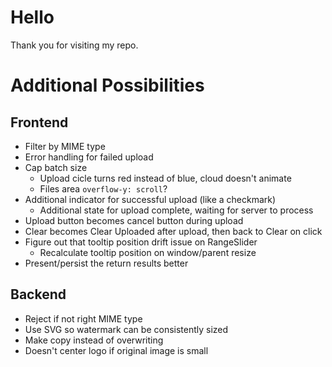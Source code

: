 # Hello

Thank you for visiting my repo.

# Additional Possibilities

## Frontend

- Filter by MIME type
- Error handling for failed upload
- Cap batch size
  - Upload cicle turns red instead of blue, cloud doesn't animate
  - Files area `overflow-y: scroll`?
- Additional indicator for successful upload (like a checkmark)
  - Additional state for upload complete, waiting for server to process
- Upload button becomes cancel button during upload
- Clear becomes Clear Uploaded after upload, then back to Clear on click
- Figure out that tooltip position drift issue on RangeSlider
  - Recalculate tooltip position on window/parent resize
- Present/persist the return results better

## Backend

- Reject if not right MIME type
- Use SVG so watermark can be consistently sized
- Make copy instead of overwriting
- Doesn't center logo if original image is small